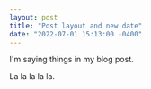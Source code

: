 ```yaml
---
layout: post
title: "Post layout and new date"
date: "2022-07-01 15:13:00 -0400"
---
```


I'm saying things in my blog post.

La la la la la.
